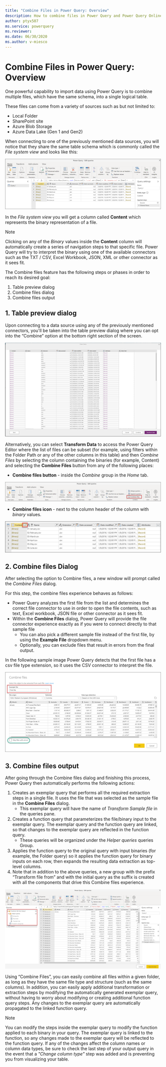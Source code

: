 ```yaml
---
title: "Combine Files in Power Query: Overview" 
description: How to combine files in Power Query and Power Query Online
author: ptyx507
ms.service: powerquery
ms.reviewer: 
ms.date: 06/30/2020
ms.author: v-miesco
---
```


# Combine Files in Power Query: Overview

One powerful capability to import data using Power Query is to combine multiple files, which have the same schema, into a single logical table. 

These files can come from a variety of sources such as but not limited to:
* Local Folder
* SharePoint site
* Azure Blob Storage
* Azure Data Lake (Gen 1 and Gen2)

When connecting to one of the previously mentioned data sources, you will notice that they share the same table schema which is commonly called the *File system view* and looks like this:

![File system view](images/me-combine-files-overview-file-system-view.png)

In the *File system view* you will get a column called **Content** which represents the binary representation of a file.

>[!Note]
> Clicking on any of the *Binary* values inside the **Content** column will automatically create a series of navigation steps to that specific file. Power Query will try to interpret the binary using one of the available connectors such as the TXT / CSV, Excel Workbook, JSON, XML or other connector as it sees fit.

The Combine files feature has the following steps or phases in order to reach its desired goal:
1. Table preview dialog
2. Combine files dialog
3. Combine files output

## 1. Table preview dialog

Upon connecting to a data source using any of the previously mentioned connectors, you'll be taken into the table preview dialog where you can opt into the “Combine” option at the bottom right section of the screen.

![Table preview with combine option](images/combinefiles1.png)

Alternatively, you can select **Transform Data** to access the Power Query Editor where the list of files can be subset (for example, using filters within the Folder Path or any of the other columns in this table) and then *Combine Files* by selecting the column containing the binaries (for example, Content) and selecting the **Combine Files** button from any of the following places:
* **Combine files button** - inside the *Combine* group in the *Home* tab.

![Combine files button in Home tab](images/me-combine-files-overview-combine-files-button-home.png)

* **Combine files icon** - next to the column header of the column with *binary* values.

![Combine files icon in column header](images/me-combine-files-overview-combine-files-button-header.png)

## 2. Combine files Dialog

After selecting the option to Combine files, a new window will prompt called the *Combine Files* dialog.

For this step, the combine files experience behaves as follows:
* Power Query analyzes the first file from the list and determines the correct file connector to use in order to open the file contents, such as text, Excel workbook, JSON file or other connector as it sees fit.
* Within the **Combine Files** dialog, Power Query will provide the file connector experience exactly as if you were to connect directly to that sample file
  * You can also pick a different sample file instead of the first file, by using the **Example File** dropdown menu.
  * Optionally, you can exclude files that result in errors from the final output.

In the following sample image Power Query detects that the first file has a csv file type extension, so it uses the CSV connector to interpret the file.

![Combine files dialog](images/me-combine-files-overview-combine-files-dialog.png)

## 3. Combine files output

After going through the Combine files dialog and finishing this process, Power Query then automatically performs the following actions:
1. Creates an exemplar query that performs all the required extraction steps in a single file. It uses the file that was selected as the sample file in the **Combine Files** dialog.
    * This exemplar query will have the name of *Transform Sample file* in the queries pane.
2. Creates a function query that parameterizes the file/binary input to the exemplar query. The exemplar query and the function query are linked, so that changes to the exemplar query are reflected in the function query.
    * These queries will be organized under the *Helper queries* queries Group.
3. Applies the function query to the original query with input binaries (for example, the Folder query) so it applies the function query for binary inputs on each row, then expands the resulting data extraction as top-level columns.
4. Note that in addition to the above queries, a new group with the prefix “Transform file from” and with the initial query as the suffix is created with all the components that drive this Combine files experience.

![Combine files output](images/me-combine-files-overview-combine-files-output.png)

Using “Combine Files”, you can easily combine all files within a given folder, as long as they have the same file type and structure (such as the same columns).
In addition, you can easily apply additional transformation or extraction steps by modifying the automatically generated exemplar query, without having to worry about modifying or creating additional function query steps. Any changes to the exemplar query are automatically propagated to the linked function query.

>[!Note]
>You can modify the steps inside the exemplar query to modify the function applied to each binary in your query. The exemplar query is linked to the function, so any changes made to the exemplar query will be reflected to the function query. If any of the changes affect the column names or column data types, be sure to check the last step of your output query in the event that a *"Change column type"* step was added and is preventing you from visualizing your table.  